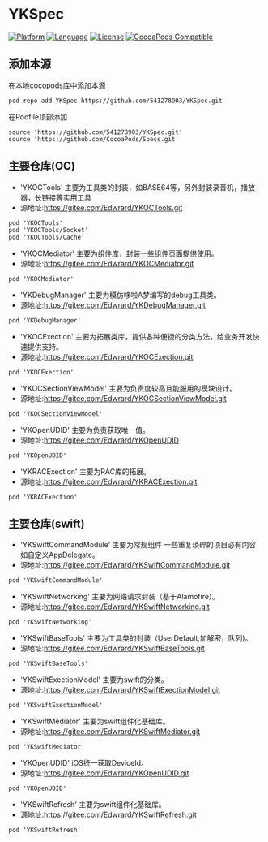 # YKSpec

[![Platform](https://img.shields.io/badge/platform-iOS-red.svg)](https://developer.apple.com/iphone/index.action) [![Language](http://img.shields.io/badge/language-OC-yellow.svg?style=flat )](https://en.wikipedia.org/wiki/Objective-C) [![License](https://img.shields.io/badge/license-MIT-blue.svg)](http://mit-license.org) [![CocoaPods Compatible](https://img.shields.io/badge/cocoapod-last-green.svg)](https://gitee.com/Edwrard/YKSpec)

## 添加本源
在本地cocopods库中添加本源

```
pod repo add YKSpec https://github.com/541278903/YKSpec.git
```


在Podfile顶部添加

```
source 'https://github.com/541278903/YKSpec.git'
source 'https://github.com/CocoaPods/Specs.git'
```

## <a name="oc">主要仓库(OC)</a>


- 'YKOCTools'    主要为工具类的封装，如BASE64等，另外封装录音机，播放器，长链接等实用工具
- 源地址:https://gitee.com/Edwrard/YKOCTools.git
```
pod 'YKOCTools'
pod 'YKOCTools/Socket'
pod 'YKOCTools/Cache'
```
- 'YKOCMediator' 主要为组件库，封装一些组件页面提供使用。
- 源地址:https://gitee.com/Edwrard/YKOCMediator.git
```
pod 'YKOCMediator'
```

- 'YKDebugManager' 主要为模仿哆啦A梦编写的debug工具类。
- 源地址:https://gitee.com/Edwrard/YKDebugManager.git
```
pod 'YKDebugManager'
```
- 'YKOCExection' 主要为拓展类库，提供各种便捷的分类方法，给业务开发快速提供支持。
- 源地址:https://gitee.com/Edwrard/YKOCExection.git
```
pod 'YKOCExection'
```

- 'YKOCSectionViewModel' 主要为负责度较高且能服用的模块设计。
- 源地址:https://gitee.com/Edwrard/YKOCSectionViewModel.git
```
pod 'YKOCSectionViewModel'
```
- 'YKOpenUDID' 主要为负责获取唯一值。
- 源地址:https://gitee.com/Edwrard/YKOpenUDID
```
pod 'YKOpenUDID'
```
- 'YKRACExection' 主要为RAC库的拓展。
- 源地址:https://gitee.com/Edwrard/YKRACExection.git
```
pod 'YKRACExection'
```

## <a name="swift">主要仓库(swift)</a>

- 'YKSwiftCommandModule' 主要为常规组件 一些重复琐碎的项目必有内容 如自定义AppDelegate。
- 源地址:https://gitee.com/Edwrard/YKSwiftCommandModule.git
```
pod 'YKSwiftCommandModule'
```
- 'YKSwiftNetworking' 主要为网络请求封装（基于Alamofire）。
- 源地址:https://gitee.com/Edwrard/YKSwiftNetworking.git
```
pod 'YKSwiftNetworking'
```
- 'YKSwiftBaseTools' 主要为工具类的封装（UserDefault,加解密，队列)。
- 源地址:https://gitee.com/Edwrard/YKSwiftBaseTools.git
```
pod 'YKSwiftBaseTools'
```
- 'YKSwiftExectionModel' 主要为swift的分类。
- 源地址:https://gitee.com/Edwrard/YKSwiftExectionModel.git
```
pod 'YKSwiftExectionModel'
```
- 'YKSwiftMediator' 主要为swift组件化基础库。
- 源地址:https://gitee.com/Edwrard/YKSwiftMediator.git
```
pod 'YKSwiftMediator'
```


- 'YKOpenUDID' iOS统一获取DeviceId。
- 源地址:https://gitee.com/Edwrard/YKOpenUDID.git
```
pod 'YKOpenUDID'
```
- 'YKSwiftRefresh' 主要为swift组件化基础库。
- 源地址:https://gitee.com/Edwrard/YKSwiftRefresh.git
```
pod 'YKSwiftRefresh'
```
